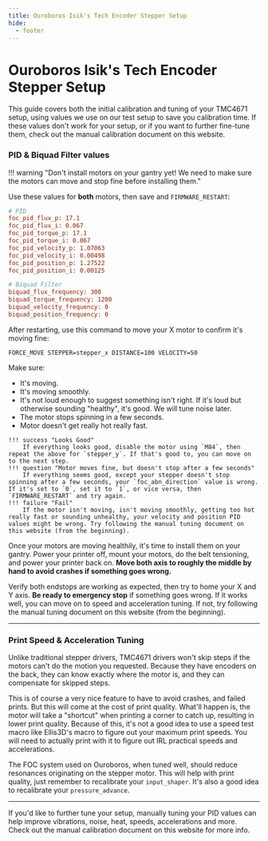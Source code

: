 ```yaml
---
title: Ouroboros Isik's Tech Encoder Stepper Setup
hide:
  - footer
---
```


# Ouroboros Isik's Tech Encoder Stepper Setup

This guide covers both the initial calibration and tuning of your TMC4671 setup, using values we use on our test setup to save you calibration time. If these values don't work for your setup, or if you want to further fine-tune them, check out the manual calibration document on this website.

### PID & Biquad Filter values

!!! warning "Don't install motors on your gantry yet! We need to make sure the motors can move and stop fine before installing them."

Use these values for **both** motors, then save and `FIRMWARE_RESTART`:

``````ini
# PID
foc_pid_flux_p: 17.1
foc_pid_flux_i: 0.067
foc_pid_torque_p: 17.1
foc_pid_torque_i: 0.067
foc_pid_velocity_p: 1.07063
foc_pid_velocity_i: 0.00498
foc_pid_position_p: 1.27522
foc_pid_position_i: 0.00125

# Biquad Filter
biquad_flux_frequency: 300
biquad_torque_frequency: 1200
biquad_velocity_frequency: 0
biquad_position_frequency: 0
``````

After restarting, use this command to move your X motor to confirm it's moving fine:

``````
FORCE_MOVE STEPPER=stepper_x DISTANCE=100 VELOCITY=50
``````

Make sure:

   - It's moving.
   - It's moving smoothly.
   - It's not loud enough to suggest something isn't right. If it's loud but otherwise sounding "healthy", it's good. We will tune noise later.
   - The motor stops spinning in a few seconds.
   - Motor doesn't get really hot really fast.
     <br> 

    !!! success "Looks Good"
        If everything looks good, disable the motor using `M84`, then repeat the above for `stepper_y`. If that's good to, you can move on to the next step.
    !!! question "Motor moves fine, but doesn't stop after a few seconds"
        If everything seems good, except your stepper doesn't stop spinning after a few seconds, your `foc_abn_direction` value is wrong. If it's set to `0`, set it to `1`, or vice versa, then `FIRMWARE_RESTART` and try again.
    !!! failure "Fail"
        If the motor isn't moving, isn't moving smoothly, getting too hot really fast or sounding unhealthy, your velocity and position PID values might be wrong. Try following the manual tuning document on this website (from the beginning). 


Once your motors are moving healthily, it's time to install them on your gantry. Power your printer off, mount your motors, do the belt tensioning, and power your printer back on. **Move both axis to roughly the middle by hand to avoid crashes if something goes wrong.**

Verify both endstops are working as expected, then try to home your X and Y axis. **Be ready to emergency stop** if something goes wrong. If it works well, you can move on to speed and acceleration tuning. If not, try following the manual tuning document on this website (from the beginning).

---
### Print Speed & Acceleration Tuning
Unlike traditional stepper drivers, TMC4671 drivers won't skip steps if the motors can't do the motion you requested. Because they have encoders on the back, they can know exactly where the motor is, and they can compensate for skipped steps.

This is of course a very nice feature to have to avoid crashes, and failed prints. But this will come at the cost of print quality. What'll happen is, the motor will take a "shortcut" when printing a corner to catch up, resulting in lower print quality. Because of this, it's not a good idea to use a speed test macro like Ellis3D's macro to figure out your maximum print speeds. You will need to actually print with it to figure out IRL practical speeds and accelerations.

The FOC system used on Ouroboros, when tuned well, should reduce resonances originating on the stepper motor. This will help with print quality, just remember to recalibrate your `input_shaper`. It's also a good idea to recalibrate your `pressure_advance`.

---

If you'd like to further tune your setup, manually tuning your PID values can help improve vibrations, noise, heat, speeds, accelerations and more. Check out the manual calibration document on this website for more info.
